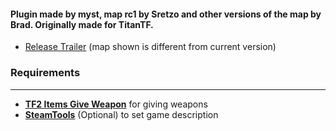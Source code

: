 #### Plugin made by myst, map rc1 by Sretzo and other versions of the map by Brad. Originally made for TitanTF.
- [Release Trailer](https://www.youtube.com/watch?v=kXK2yqUzSo4) (map shown is different from current version)

### Requirements
---
- **[TF2 Items Give Weapon](https://forums.alliedmods.net/showthread.php?p=1337899?p=1337899)** for giving weapons
- **[SteamTools](https://builds.limetech.io/?p=steamtools)** (Optional) to set game description

